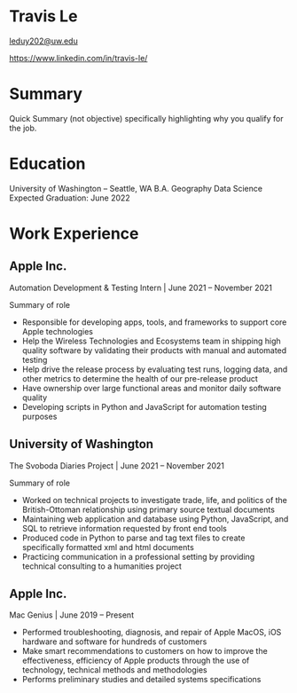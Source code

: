 # Travis Le

leduy202@uw.edu

https://www.linkedin.com/in/travis-le/

# Summary

Quick Summary (not objective) specifically highlighting why you qualify for the job.

# Education

University of Washington – Seattle, WA 
B.A. Geography Data Science
Expected Graduation: June 2022

# Work Experience

## Apple Inc.

Automation Development & Testing Intern | June 2021 – November 2021

Summary of role

- Responsible for developing apps, tools, and frameworks to support core Apple technologies
- Help the Wireless Technologies and Ecosystems team in shipping high quality software by validating
their products with manual and automated testing
- Help drive the release process by evaluating test runs, logging data, and other metrics to determine the
health of our pre-release product
- Have ownership over large functional areas and monitor daily software quality
- Developing scripts in Python and JavaScript for automation testing purposes

## University of Washington

The Svoboda Diaries Project  | June 2021 – November 2021

Summary of role

- Worked on technical projects to investigate trade, life, and politics of the British-Ottoman relationship using primary source textual documents
- Maintaining web application and database using Python, JavaScript, and SQL to retrieve information requested by front end tools
- Produced code in Python to parse and tag text files to create specifically formatted xml and html documents
- Practicing communication in a professional setting by providing technical consulting to a humanities project

## Apple Inc.

Mac Genius | June 2019 – Present

- Performed troubleshooting, diagnosis, and repair of Apple MacOS, iOS hardware and software for hundreds of customers
- Make smart recommendations to customers on how to improve the effectiveness, efficiency of Apple products through the use of technology, technical methods and methodologies 
- Performs preliminary studies and detailed systems specifications




[University 1]: http://www.univ1.edu
[University 2]: http://www.univ2.edu
[University 3]: http://www.univ3.edu